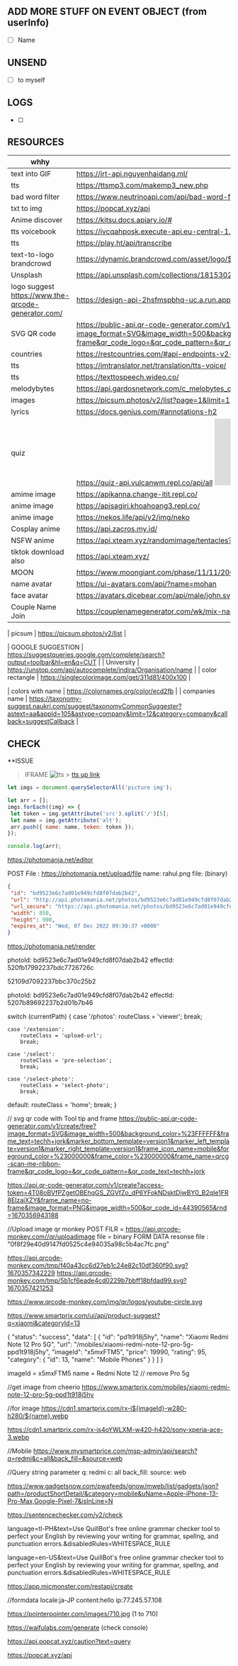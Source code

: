 ## ADD MORE STUFF ON EVENT OBJECT (from userInfo)

- [ ] Name

## UNSEND

- [ ] to myself

## LOGS

- [ ]

## RESOURCES

| whhy                                               | Link                                                                                                                                                                                                                                                                                                                                                                                   |
| -------------------------------------------------- | -------------------------------------------------------------------------------------------------------------------------------------------------------------------------------------------------------------------------------------------------------------------------------------------------------------------------------------------------------------------------------------- |
| text into GIF                                      | https://jrt-api.nguyenhaidang.ml/                                                                                                                                                                                                                                                                                                                                                      |
| tts                                                | https://ttsmp3.com/makemp3_new.php                                                                                                                                                                                                                                                                                                                                                     |
| bad word filter                                    | https://www.neutrinoapi.com/api/bad-word-filter/                                                                                                                                                                                                                                                                                                                                       |
| txt to img                                         | https://popcat.xyz/api                                                                                                                                                                                                                                                                                                                                                                 |
| Anime discover                                     | https://kitsu.docs.apiary.io/#                                                                                                                                                                                                                                                                                                                                                         |
| tts voicebook                                      | https://ivcqahposk.execute-api.eu-central-1.amazonaws.com/prod/audio                                                                                                                                                                                                                                                                                                                   |
| tts                                                | https://play.ht/api/transcribe                                                                                                                                                                                                                                                                                                                                                         |
| text-to-logo brandcrowd                            | https://dynamic.brandcrowd.com/asset/logo/${image_token}/logo-search-grid-${size}x?text=ewew size =1x,2x image_token=folder on that                                                                                                                                                                                                                                                    |
| Unsplash                                           | https://api.unsplash.com/collections/1815302/photos?page=2&per_page=30&order_by=latest&client_id=83517be9c4685efc88141c68e27981e43e7ee60749fd0634ac57b04eb9bd66bc&_=1670354072301                                                                                                                                                                                                      |
| logo suggest https://www.the-qrcode-generator.com/ | https://design-api-2hsfmspbhq-uc.a.run.app/auto-design/suggest?url=https%3A%2F%2Fhttoclose.com                                                                                                                                                                                                                                                                                         |
| SVG QR code                                        | https://public-api.qr-code-generator.com/v1/create/free?image_format=SVG&image_width=500&background_color=%23FFFFFF&frame_text=Scan+me&marker_bottom_template=version1&marker_left_template=version1&marker_right_template=version1&frame_icon_name=mobile&foreground_color=%23000000&frame_color=%23000000&frame_name=no-frame&qr_code_logo=&qr_code_pattern=&qr_code_text=techh+jork |
| countries                                          | https://restcountries.com/#api-endpoints-v2-all                                                                                                                                                                                                                                                                                                                                        |
| tts                                                | https://imtranslator.net/translation/tts-voice/                                                                                                                                                                                                                                                                                                                                        |
| tts                                                | https://texttospeech.wideo.co/                                                                                                                                                                                                                                                                                                                                                         |
| melodybytes                                        | https://api.gardosnetwork.com/c_melobytes_com/run/melobytes/?token=6efdd30167020499b546e21ae4ea3676fe0afa495621c6794acc3877448f606a                                                                                                                                                                                                                                                    |
| images                                             | https://picsum.photos/v2/list?page=1&limit=1                                                                                                                                                                                                                                                                                                                                           |
| lyrics                                             | https://docs.genius.com/#annotations-h2                                                                                                                                                                                                                                                                                                                                                |
| quiz                                               | https://quiz-api.vulcanwm.repl.co/api/all ![docs](https://github.com/VulcanWM/Quiz-API/blob/API/APILANG/nodejs.md)                                                                                                                                                                                                                                                                     |
| amime image                                        | https://apikanna.change-itit.repl.co/                                                                                                                                                                                                                                                                                                                                                  |
| anime image                                        | https://apisagiri.khoahoang3.repl.co/                                                                                                                                                                                                                                                                                                                                                  |
| anime image                                        | https://nekos.life/api/v2/img/neko                                                                                                                                                                                                                                                                                                                                                     |
| Cosplay anime                                      | https://api.zacros.my.id/                                                                                                                                                                                                                                                                                                                                                              |
| NSFW anime                                         | https://api.xteam.xyz/randomimage/tentacles?apikey=MIMINETBOT                                                                                                                                                                                                                                                                                                                          |
| tiktok download also                               | https://api.xteam.xyz/                                                                                                                                                                                                                                                                                                                                                                 |
| MOON                                               | https://www.moongiant.com/phase/11/11/2001/ ![images](https://www.moongiant.com/images/today_phase/?C=M;O=D)                                                                                                                                                                                                                                                                           |
| name avatar                                        | https://ui-avatars.com/api/?name=mohan                                                                                                                                                                                                                                                                                                                                                 |
| face avatar                                        | https://avatars.dicebear.com/api/male/john.svg?mood[]=happy&mood[]=sad                                                                                                                                                                                                                                                                                                                 |
| Couple Name Join                                   | https://couplenamegenerator.com/wk/mix-names/Jork-Yiesha                                                                                                                                                                                                                                                                                                                               |

| picsum | https://picsum.photos/v2/list |

| GOOGLE SUGGESTION | https://suggestqueries.google.com/complete/search?output=toolbar&hl=en&q=CUT |
| University | https://unstop.com/api/autocomplete/indira/Organisation/name |
| color rectangle | https://singlecolorimage.com/get/311d81/400x100 |

| colors with name | https://colornames.org/color/ecd2fb |
| companies name | https://taxonomy-suggest.naukri.com/suggest/taxonomyCommonSuggester?astext=aa&appId=105&astype=company&limit=12&category=company&callback=suggestCallback |

## CHECK

\*\*ISSUE

> IFRAME ![tts](https://imtranslator.net/translation/tts-voice/) > [tts up link](https://imtranslator.net/translate-and-speak/speak/japanese/)

```js
let imgs = document.querySelectorAll('picture img');

let arr = [];
imgs.forEach((img) => {
 let token = img.getAttribute('src').split('/')[5];
 let name = img.getAttribute('alt');
 arr.push({ name: name, token: token });
});

console.log(arr);
```

https://photomania.net/editor

<!-- Formdata -->

POST File :
https://photomania.net/upload/file
name: rahul.png
file: (binary)

```json
{
 "id": "bd9523e6c7ad01e949cfd8f07dab2b42",
 "url": "http://api.photomania.net/photos/bd9523e6c7ad01e949cfd8f07dab2b42.jpg",
 "url_secure": "https://api.photomania.net/photos/bd9523e6c7ad01e949cfd8f07dab2b42.jpg",
 "width": 850,
 "height": 900,
 "expires_at": "Wed, 07 Dec 2022 09:30:37 +0000"
}
```

https://photomania.net/render

<!-- Formdata -->

photoId: bd9523e6c7ad01e949cfd8f07dab2b42
effectId: 520fb17992237bdc7726726c

52109d7092237bbc370c25b2

photoId: bd9523e6c7ad01e949cfd8f07dab2b42
effectId: 5207b89692237b2d01b7b46

switch (currentPath) {
case '/photos':
routeClass = 'viewer';
break;

    case '/extension':
        routeClass = 'upload-url';
        break;

    case '/select':
        routeClass = 'pre-selection';
        break;

    case '/select-photo':
        routeClass = 'select-photo';
        break;

default:
routeClass = 'home';
break;
}

// svg qr code with Tool tip and frame
https://public-api.qr-code-generator.com/v1/create/free?image_format=SVG&image_width=500&background_color=%23FFFFFF&frame_text=techh+jork&marker_bottom_template=version1&marker_left_template=version1&marker_right_template=version1&frame_icon_name=mobile&foreground_color=%23000000&frame_color=%23000000&frame_name=qrcg-scan-me-ribbon-frame&qr_code_logo=&qr_code_pattern=&qr_code_text=techh+jork

https://api.qr-code-generator.com/v1/create?access-token=4T08oBVfPZgetOBEhqGS_ZGVfZo_dP6YFokNDsktDjwBY0_B2qIe1FR8ElzaiXZY&frame_name=no-frame&image_format=PNG&image_width=500&qr_code_id=44390565&rnd=1670356943188

//Upload image qr monkey
POST FILR = https://api.qrcode-monkey.com//qr/uploadimage
file = binary FORM DATA
resonse file : "0f8f29e40d9147fd0525c4e94035a98c5b4ac7fc.png"

https://api.qrcode-monkey.com/tmp/f40a43cc6d27eb1c24e82c10df360f90.svg?1670357342229
https://api.qrcode-monkey.com/tmp/5b1cf6eade4cd0229b7bbff18bfdad99.svg?1670357421253

https://www.qrcode-monkey.com/img/qr/logos/youtube-circle.svg

https://www.smartprix.com/ui/api/product-suggest?q=xiaomi&categoryId=13

{
"status": "success",
"data": [
{
"id": "pd1t918j5hy",
"name": "Xiaomi Redmi Note 12 Pro 5G",
"url": "/mobiles/xiaomi-redmi-note-12-pro-5g-ppd1t918j5hy",
"imageId": "x5mxFTM5",
"price": 19990,
"rating": 95,
"category": {
"id": 13,
"name": "Mobile Phones"
}
}
]
}

imageId = x5mxFTM5
name = Redmi Note 12 // remove Pro 5g

//get image from cheerio
https://www.smartprix.com/mobiles/xiaomi-redmi-note-12-pro-5g-ppd1t918j5hy

//for image
https://cdn1.smartprix.com/rx-i${imageId}-w280-h280/${name}.webp

https://cdn1.smartprix.com/rx-is4oYWLXM-w420-h420/sony-xperia-ace-3.webp

//Mobile
https://www.mysmartprice.com/msp-admin/api/search?q=redmi&c=all&back_fill=&source=web

//Query string parameter
q: redmi
c: all
back_fill:
source: web

https://www.gadgetsnow.com/pwafeeds/gnow/mweb/list/gadgets/json?path=/productShortDetail/&category=mobile&uName=Apple-iPhone-13-Pro-Max,Google-Pixel-7&isInLine=N

https://sentencechecker.com/v2/check

language=tl-PH&text=Use QuillBot's free online grammar checker tool to perfect your English by reviewing your writing for grammar, spellng, and punctuation errors.&disabledRules=WHITESPACE_RULE

language=en-US&text=Use QuillBot's free online grammar checker tool to perfect your English by reviewing your writing for grammar, spellng, and punctuation errors.&disabledRules=WHITESPACE_RULE

https://app.micmonster.com/restapi/create

//formdata
locale:ja-JP
content:<voice name="su-ID-TutiNeural">hello</voice>
ip:77.245.57.108

https://pointerpointer.com/images/710.jpg (1 to 710)

https://waifulabs.com/generate (check console)

https://api.popcat.xyz/caution?text=query

https://popcat.xyz/api
